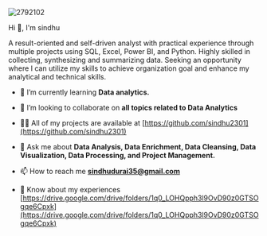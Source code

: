 


![2792102](https://github.com/user-attachments/assets/b78380e4-4a78-45cb-8d2e-ffbb8859a0e6)




Hi 👋, I'm sindhu

A result-oriented and self-driven analyst with practical experience through multiple projects using SQL, Excel, Power BI, and Python. Highly skilled in collecting, synthesizing and summarizing data. Seeking an opportunity where I can utilize my skills to achieve organization goal and enhance my analytical and technical skills.

- 🌱 I’m currently learning **Data analytics.**

- 👯 I’m looking to collaborate on **all topics related to Data Analytics**

- 👨‍💻 All of my projects are available at [https://github.com/sindhu2301](https://github.com/sindhu2301)

- 💬 Ask me about **Data Analysis, Data Enrichment, Data Cleansing, Data Visualization, Data Processing, and Project Management.**

- 📫 How to reach me **sindhudurai35@gmail.com**

- 📄 Know about my experiences [https://drive.google.com/drive/folders/1q0_LOHQpph3l9OvD90z0GTSOgqe6Cpxk](https://drive.google.com/drive/folders/1q0_LOHQpph3l9OvD90z0GTSOgqe6Cpxk)











